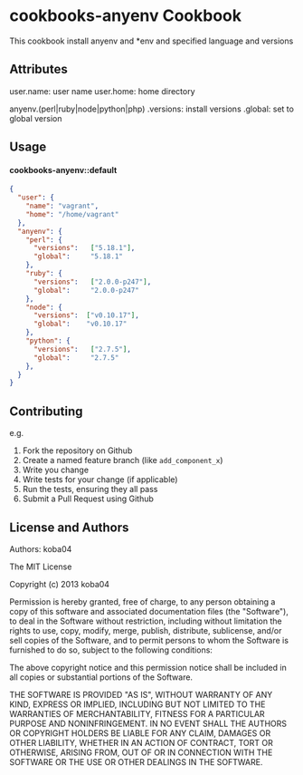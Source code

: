 cookbooks-anyenv Cookbook
=========================
This cookbook install anyenv and \*env and specified language and versions


Attributes
----------

user.name: user name
user.home: home directory

anyenv.(perl|ruby|node|python|php)
  .versions: install versions
  .global: set to global version


Usage
-----
#### cookbooks-anyenv::default

```json
{
  "user": {
    "name": "vagrant",
    "home": "/home/vagrant"
  },
  "anyenv": {
    "perl": {
      "versions":   ["5.18.1"],
      "global":     "5.18.1"
    },
    "ruby": {
      "versions":   ["2.0.0-p247"],
      "global":     "2.0.0-p247"
    },
    "node": {
      "versions":  ["v0.10.17"],
      "global":    "v0.10.17"
    },
    "python": {
      "versions":   ["2.7.5"],
      "global":     "2.7.5"
    },
  }
}
```

Contributing
------------

e.g.
1. Fork the repository on Github
2. Create a named feature branch (like `add_component_x`)
3. Write you change
4. Write tests for your change (if applicable)
5. Run the tests, ensuring they all pass
6. Submit a Pull Request using Github

License and Authors
-------------------
Authors: koba04

The MIT License

Copyright (c) 2013 koba04

Permission is hereby granted, free of charge, to any person obtaining a copy of this software and associated documentation files (the "Software"), to deal in the Software without restriction, including without limitation the rights to use, copy, modify, merge, publish, distribute, sublicense, and/or sell copies of the Software, and to permit persons to whom the Software is furnished to do so, subject to the following conditions:

The above copyright notice and this permission notice shall be included in all copies or substantial portions of the Software.

THE SOFTWARE IS PROVIDED "AS IS", WITHOUT WARRANTY OF ANY KIND, EXPRESS OR IMPLIED, INCLUDING BUT NOT LIMITED TO THE WARRANTIES OF MERCHANTABILITY, FITNESS FOR A PARTICULAR PURPOSE AND NONINFRINGEMENT. IN NO EVENT SHALL THE AUTHORS OR COPYRIGHT HOLDERS BE LIABLE FOR ANY CLAIM, DAMAGES OR OTHER LIABILITY, WHETHER IN AN ACTION OF CONTRACT, TORT OR OTHERWISE, ARISING FROM, OUT OF OR IN CONNECTION WITH THE SOFTWARE OR THE USE OR OTHER DEALINGS IN THE SOFTWARE.
